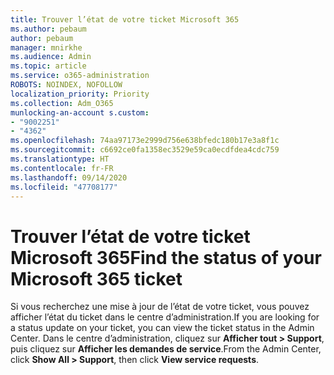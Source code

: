 ```yaml
---
title: Trouver l’état de votre ticket Microsoft 365
ms.author: pebaum
author: pebaum
manager: mnirkhe
ms.audience: Admin
ms.topic: article
ms.service: o365-administration
ROBOTS: NOINDEX, NOFOLLOW
localization_priority: Priority
ms.collection: Adm_O365
munlocking-an-account s.custom:
- "9002251"
- "4362"
ms.openlocfilehash: 74aa97173e2999d756e638bfedc180b17e3a8f1c
ms.sourcegitcommit: c6692ce0fa1358ec3529e59ca0ecdfdea4cdc759
ms.translationtype: HT
ms.contentlocale: fr-FR
ms.lasthandoff: 09/14/2020
ms.locfileid: "47708177"
---
```

# <a name="find-the-status-of-your-microsoft-365-ticket"></a><span data-ttu-id="63ac4-102">Trouver l’état de votre ticket Microsoft 365</span><span class="sxs-lookup"><span data-stu-id="63ac4-102">Find the status of your Microsoft 365 ticket</span></span>

<span data-ttu-id="63ac4-103">Si vous recherchez une mise à jour de l’état de votre ticket, vous pouvez afficher l’état du ticket dans le centre d’administration.</span><span class="sxs-lookup"><span data-stu-id="63ac4-103">If you are looking for a status update on your ticket, you can view the ticket status in the Admin Center.</span></span> <span data-ttu-id="63ac4-104">Dans le centre d’administration, cliquez sur **Afficher tout > Support**, puis cliquez sur **Afficher les demandes de service**.</span><span class="sxs-lookup"><span data-stu-id="63ac4-104">From the Admin Center, click **Show All > Support**, then click **View service requests**.</span></span>
